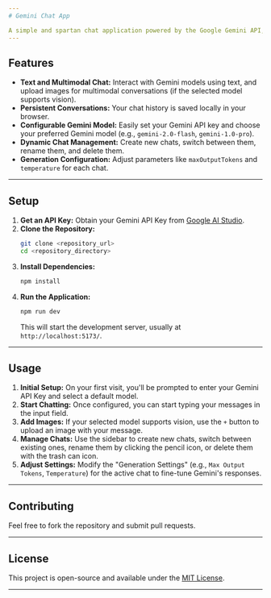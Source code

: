 ```yaml
---
# Gemini Chat App

A simple and spartan chat application powered by the Google Gemini API, allowing you to have engaging conversations with Gemini models, including multimodal interactions with images.
---
```


## Features

- **Text and Multimodal Chat:** Interact with Gemini models using text, and upload images for multimodal conversations (if the selected model supports vision).
- **Persistent Conversations:** Your chat history is saved locally in your browser.
- **Configurable Gemini Model:** Easily set your Gemini API key and choose your preferred Gemini model (e.g., `gemini-2.0-flash`, `gemini-1.0-pro`).
- **Dynamic Chat Management:** Create new chats, switch between them, rename them, and delete them.
- **Generation Configuration:** Adjust parameters like `maxOutputTokens` and `temperature` for each chat.

---

## Setup

1.  **Get an API Key:** Obtain your Gemini API Key from [Google AI Studio](https://aistudio.google.com/app/apikey).
2.  **Clone the Repository:**
    ```bash
    git clone <repository_url>
    cd <repository_directory>
    ```
3.  **Install Dependencies:**
    ```bash
    npm install
    ```
4.  **Run the Application:**
    ```bash
    npm run dev
    ```
    This will start the development server, usually at `http://localhost:5173/`.

---

## Usage

1.  **Initial Setup:** On your first visit, you'll be prompted to enter your Gemini API Key and select a default model.
2.  **Start Chatting:** Once configured, you can start typing your messages in the input field.
3.  **Add Images:** If your selected model supports vision, use the `+` button to upload an image with your message.
4.  **Manage Chats:** Use the sidebar to create new chats, switch between existing ones, rename them by clicking the pencil icon, or delete them with the trash can icon.
5.  **Adjust Settings:** Modify the "Generation Settings" (e.g., `Max Output Tokens`, `Temperature`) for the active chat to fine-tune Gemini's responses.

---

## Contributing

Feel free to fork the repository and submit pull requests.

---

## License

This project is open-source and available under the [MIT License](LICENSE).

---
